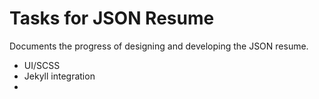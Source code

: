 # Tasks for JSON Resume

Documents the progress of designing and developing the JSON resume.

- UI/SCSS
- Jekyll integration
- 